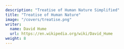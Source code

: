 ```yaml
---
description: "Treatise of Human Nature Simplified"
title: "Treatise of Human Nature"
image: "/covers/treatise.png"
writer:
  name: David Hume
  url: https://en.wikipedia.org/wiki/David_Hume
weight: 8
---
```


